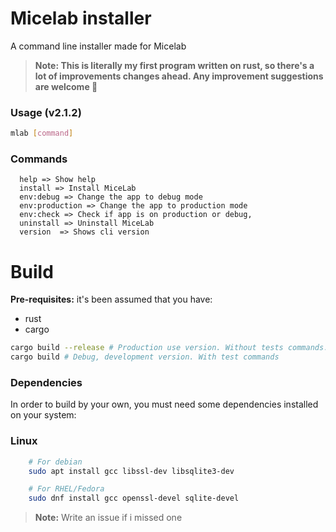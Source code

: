 # Micelab installer
A command line installer made for <a>Micelab</a>

>**Note: This is literally my first program written on rust, so there's a lot of improvements changes ahead. Any improvement suggestions are welcome 🗿**

### Usage (v2.1.2)
```bash
mlab [command]
```
### Commands
```
  help => Show help
  install => Install MiceLab
  env:debug => Change the app to debug mode
  env:production => Change the app to production mode
  env:check => Check if app is on production or debug,
  uninstall => Uninstall MiceLab 
  version  => Shows cli version
```

# Build
**Pre-requisites:**
it's been assumed that you have:
- rust
- cargo

```bash
cargo build --release # Production use version. Without tests commands.
cargo build # Debug, development version. With test commands
```
  
### Dependencies
In order to build by your own, you must need some dependencies installed on your system:
### Linux
```bash
    # For debian
    sudo apt install gcc libssl-dev libsqlite3-dev
```
```bash
    # For RHEL/Fedora
    sudo dnf install gcc openssl-devel sqlite-devel
```
> **Note:** Write an issue if i missed one
